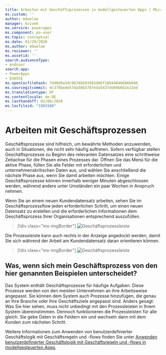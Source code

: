 ```yaml
---
title: Arbeiten mit Geschäftsprozessen in modellgesteuerten Apps | Microsoft-Dokumentation
ms.custom: ''
author: mduelae
manager: kvivek
ms.service: powerapps
ms.component: pa-user
ms.topic: conceptual
ms.date: 01/29/2020
ms.author: mduelae
ms.reviewer: ''
ms.assetid: ''
search.audienceType:
- enduser
search.app:
- PowerApps
- D365CE
ms.openlocfilehash: 7dd0d9a3dc9b78b693565d66f1894484b686b946
ms.sourcegitcommit: dc379bede57da58b5787eda5437eb94b662e21ed
ms.translationtype: HT
ms.contentlocale: de-DE
ms.lasthandoff: 02/06/2020
ms.locfileid: "3303160"
---
```

# <a name="work-with-business-processes"></a>Arbeiten mit Geschäftsprozessen

Geschäftsprozesse sind hilfreich, um bewährte Methoden anzuwenden, auch in Situationen, die nicht sehr häufig auftreten. Sofern verfügbar stellen Geschäftsprozesse zu Beginn des relevanten Datensatzes eine schrittweise Zeitachse für die Phasen eines Prozesses dar. Öffnen Sie das Menü für die aktive Phase, füllen Sie alle Felder mit erforderlichen und unternehmenskritischen Daten aus, und wählen Sie anschließend die nächste Phase aus, wenn Sie damit arbeiten möchten. Einige Geschäftsprozesse können innerhalb weniger Minuten abgeschlossen werden, während andere unter Umständen ein paar Wochen in Anspruch nehmen.


Wenn Sie an einem neuen Kundendatensatz arbeiten, sehen Sie im Geschäftsprozessflow jeden erforderlichen Schritt, um einen neuen Datensatz zu erstellen und die erforderlichen Informationen dem Geschäftsprozess Ihrer Organisationen entsprechend auszufüllen. 


> [!div class="mx-imgBorder"]
> ![Geschäftsprozessleiste](media/business-process.png "Geschäftsprozessleiste")



Die Prozessleiste kann auch rechts in der Anzeige angedockt werden, damit Sie sich während der Arbeit am Kundendatensatz daran orientieren können. 

> [!div class="mx-imgBorder"]
> ![Geschäftsprozessleiste](media/bpdock.gif "Geschäftsprozessleiste")
 
  
 
## <a name="what-if-your-business-processes-looks-different-from-these-examples"></a>Was, wenn sich mein Geschäftsprozess von den hier genannten Beispielen unterscheidet?  

Das System enthält Geschäftsprozesse für häufige Aufgaben. Diese Prozesse werden von den meisten Unternehmen an ihre Arbeitsweise angepasst. Sie können dem System auch Prozesse hinzufügen, die genau an Ihre Branche oder Ihre Geschäftsziele angepasst sind. Anders gesagt: Was Sie hier sehen, muss nicht unbedingt mit den Prozessleisten in Ihrem System übereinstimmen. Dennoch funktionieren die Prozessleisten für alle gleich. Sie gebe Daten in die Feldern ein und wechseln dann mit dem Kunden zum nächsten Schritt.


Weitere Informationen zum Anwenden von benutzerdefinierter Geschäftslogik mit Geschäftsregeln und -flows finden Sie unter [Anwenden benutzerdefinierter Geschäftslogik mit Geschäftsregeln und -flows in modellgesteuerten Apps](https://docs.microsoft.com/powerapps/maker/model-driven-apps/guide-staff-through-common-tasks-processes).
